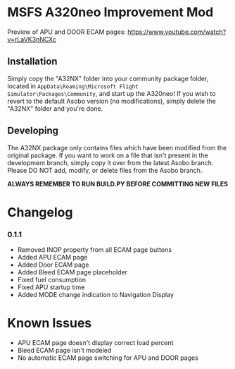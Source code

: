 # MSFS A320neo Improvement Mod

Preview of APU and DOOR ECAM pages: https://www.youtube.com/watch?v=rLaVK3nNCXc

## Installation

Simply copy the "A32NX" folder into your community package folder, located in `AppData\Roaming\Microsoft Flight Simulator\Packages\Community`, and start up the A320neo! If you wish to revert to the default Asobo version (no modifications), simply delete the "A32NX" folder and you're done.

## Developing

The A32NX package only contains files which have been modified from the original package. If you want to work on a file that isn't present in the development branch, simply copy it over from the latest Asobo branch. Please DO NOT add, modify, or delete files from the Asobo branch.

**ALWAYS REMEMBER TO RUN BUILD.PY BEFORE COMMITTING NEW FILES**

# Changelog

### 0.1.1

- Removed INOP property from all ECAM page buttons
- Added APU ECAM page
- Added Door ECAM page
- Added Bleed ECAM page placeholder
- Fixed fuel consumption
- Fixed APU startup time
- Added MODE change indication to Navigation Display

# Known Issues
- APU ECAM page doesn't display correct load percent
- Bleed ECAM page isn't modeled
- No automatic ECAM page switching for APU and DOOR pages
